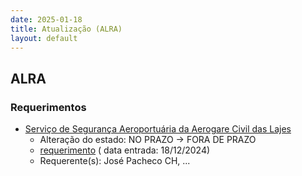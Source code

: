 ```yaml
---
date: 2025-01-18
title: Atualização (ALRA)
layout: default
---
```

## ALRA

### Requerimentos

* [Serviço de Segurança Aeroportuária da Aerogare Civil das Lajes](http://base.alra.pt:82/4DACTION/w_pesquisa_registo/4/8629)
  * Alteração do estado: NO PRAZO → FORA DE PRAZO
  * [requerimento](http://base.alra.pt:82/Doc_Req/XIIIreque227.pdf) ( data entrada: 18/12/2024)
  * Requerente(s): José Pacheco CH, ...
